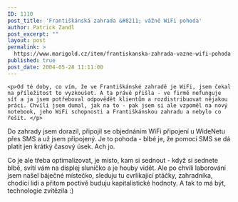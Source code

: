 ```yaml
---
ID: 1110
post_title: 'Františkánská zahrada &#8211; vážně WiFi pohoda'
author: Patrick Zandl
post_excerpt: ""
layout: post
permalink: >
  https://www.marigold.cz/item/frantiskanska-zahrada-vazne-wifi-pohoda
published: true
post_date: 2004-05-28 11:11:00
---
```

	<p>Od té doby, co vím, že ve Františkánské zahradě je WiFi, jsem čekal na příležitost to vyzkoušet. A ta právě přišla - ve firmě nefunguje síť a ja jsem potřeboval odpovědět klientům a rozdistribuovat nějakou práci. Chvíli jsem dumal, jak na to - pak jsem si ale vzpoměl na nový notebook, jeho WiFi schopnosti a Františkánskou zahradu a nebylo co řešit. </p>
<p>Do zahrady jsem dorazil, připojil se objednáním WiFi připojení u WideNetu přes SMS a už jsem připojený. Je to pohoda - blbé je, že pomocí SMS se dá platit jen krátký časový úsek. Ach jo. </p>
<p>Co je ale třeba optimalizovat, je místo, kam si sednout - když si sednete blbě, svítí vám na displej sluníčko a je houby vidět. Ale po chvíli laborování jsem našel báječné místečko, sleduju tu cvrlikající ptáčky, zahradníka, chodící lidi a přitom poctivě buduju kapitalistické hodnoty. A tak to má být, technologie zvítězila :)
</p>